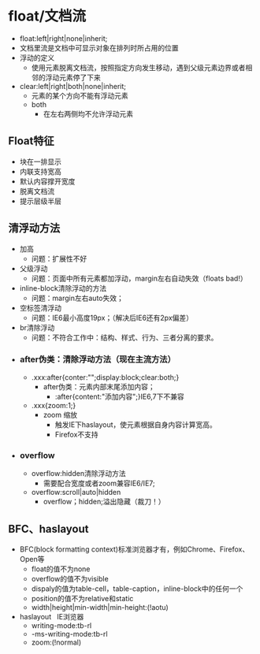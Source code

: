 # float/文档流
* float:left|right|none|inherit;
* 文档里流是文档中可显示对象在排列时所占用的位置
* 浮动的定义
    * 使用元素脱离文档流，按照指定方向发生移动，遇到父级元素边界或者相邻的浮动元素停了下来
* clear:left|right|both|none|inherit;
    * 元素的某个方向不能有浮动元素
    * both
        * 在左右两侧均不允许浮动元素
## Float特征
* 块在一排显示
* 内联支持宽高
* 默认内容撑开宽度
* 脱离文档流
* 提示层级半层
## 清浮动方法
* 加高
    * 问题：扩展性不好
* 父级浮动
    * 问题：页面中所有元素都加浮动，margin左右自动失效（floats bad!）
* inline-block清除浮动的方法
    * 问题：margin左右auto失效；
* 空标签清浮动
    * 问题：IE6最小高度19px；（解决后IE6还有2px偏差）
* br清除浮动
    * 问题：不符合工作中：结构、样式、行为、三者分离的要求。
* ### after伪类：清除浮动方法（现在主流方法）
    * .xxx:after{conter:"";display:block;clear:both;}
        * after伪类：元素内部末尾添加内容；
            * :after{content:"添加内容";}IE6,7下不兼容
    * .xxx{zoom:1;}
        * zoom 缩放
            * 触发IE下haslayout，使元素根据自身内容计算宽高。
            * Firefox不支持
* ### overflow
    * overflow:hidden清除浮动方法
        * 需要配合宽度或者zoom兼容IE6/IE7;
    * overflow:scroll|auto|hidden
        * overflow；hidden;溢出隐藏（裁刀！）
## BFC、haslayout
* BFC(block formatting context)标准浏览器才有，例如Chrome、Firefox、Open等
    * float的值不为none
    * overflow的值不为visible
    * dispaly的值为table-cell，table-caption，inline-block中的任何一个
    * position的值不为relative和static
    * width|height|min-width|min-height:(!aotu)
* haslayout&nbsp;&nbsp;&nbsp;IE浏览器
    * writing-mode:tb-rl
    * -ms-writing-mode:tb-rl
    * zoom:(!normal)